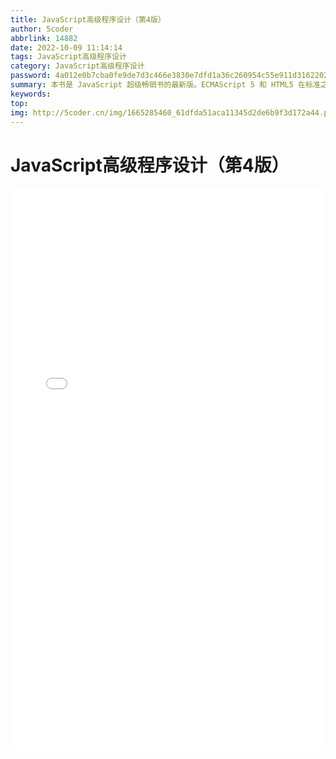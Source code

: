 ```yaml
---
title: JavaScript高级程序设计（第4版）
author: 5coder
abbrlink: 14882
date: 2022-10-09 11:14:14
tags: JavaScript高级程序设计
category: JavaScript高级程序设计
password: 4a012e0b7cba0fe9de7d3c466e3830e7dfd1a36c260954c55e911d3162202c2c
summary: 本书是 JavaScript 超级畅销书的最新版。ECMAScript 5 和 HTML5 在标准之争中双双胜出，使大量专有实现和客户端扩展正式进入规范，同时也为 JavaScript 增添了很多适应未来发展的新特性。本书这一版除增加 5 章全新内容外，其他章节也有较大幅度的增补和修订，新内容篇幅约占三分之一。全书从JavaScript 语言实现的各个组成部分——语言核心、DOM、BOM、事件模型讲起，深入浅出地探讨了面向对象编程、Ajax 与 Comet 服务器端通信，HTML5 表单、媒体、Canvas（包括 WebGL）及 Web Workers、地理定位、跨文档传递消息、客户端存储（包括 IndexedDB）等新 API，还介绍了离线应用和与维护、性 能、部署相关的最佳开发实践。本书附录展望了未来的 API 和 ECMAScript Harmony 规范。 本书适合有一定编程经验的 Web 应用开发人员阅读，也可作为高校及社会实用技术培训相关专业课程的教材。
keywords:
top:
img: http://5coder.cn/img/1665285460_61dfda51aca11345d2de6b9f3d172a44.png
---
```


# JavaScript高级程序设计（第4版）

<embed src="../books/FrontEnd/JavaScript高级程序设计（第4版）.pdf" width="100%" height="900" type="application/pdf">
